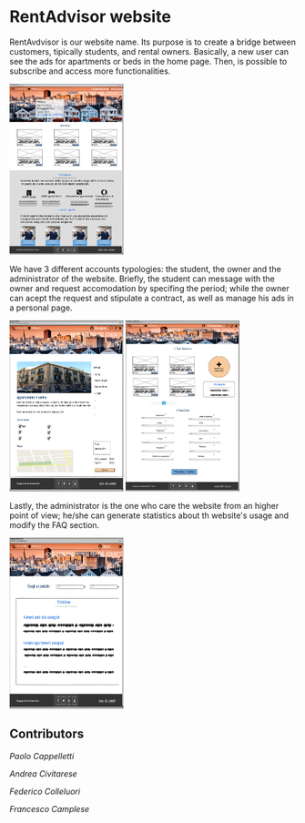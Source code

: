 # RentAdvisor website

  RentAvdvisor is our website name. Its purpose is to create a bridge between customers, tipically students, and rental owners.
Basically, a new user can see the ads for apartments or beds in the home page. Then, is possible to subscribe and access more functionalities.

<img alt="Homepage" src="/assets/img/Home_Livello0.png" width="200" height="300" />

We have 3 different accounts typologies: the student, the owner and the administrator of the website.
Briefly, the student can message with the owner and request accomodation by specifing the period; while the owner can acept the request and stipulate a contract, as well as manage his ads in a personal page.

<img alt="Dettagli annuncio studente" src="/assets/img/Dettagli_annuncio_Studente_Livello2.png" width="200" height="300" />

<img alt="Proprietario gestisci prenotazione" src="/assets/img/Area_personale_proprietario_Livello1.png" width="200" height="300" />

Lastly, the administrator is the one who care the website from an higher point of view; he/she can generate statistics about th website's usage and modify the FAQ section.

<img alt="Statistiche dell'admin" src="/assets/img/Statistiche_Admin.png" width="200" height="300" />

<h2>Contributors</h2>
<p><em>Paolo Cappelletti</em></p>
<p><em>Andrea Civitarese</em></p>
<p><em>Federico Colleluori</em></p>
<p><em>Francesco Camplese</em></p>

